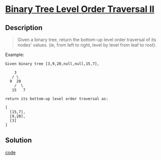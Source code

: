 # [Binary Tree Level Order Traversal II](https://leetcode.com/problems/binary-tree-level-order-traversal-ii/)

## Description
>Given a binary tree, return the bottom-up level order traversal of its nodes' values. (ie, from left to right, level by level from leaf to root).


Example:

```
Given binary tree [3,9,20,null,null,15,7],

    3
   / \
  9  20
    /  \
   15   7

return its bottom-up level order traversal as:

[
  [15,7],
  [9,20],
  [3]
]
```

## Solution

[code](./binary_tree_level_order_traversal2.go)
